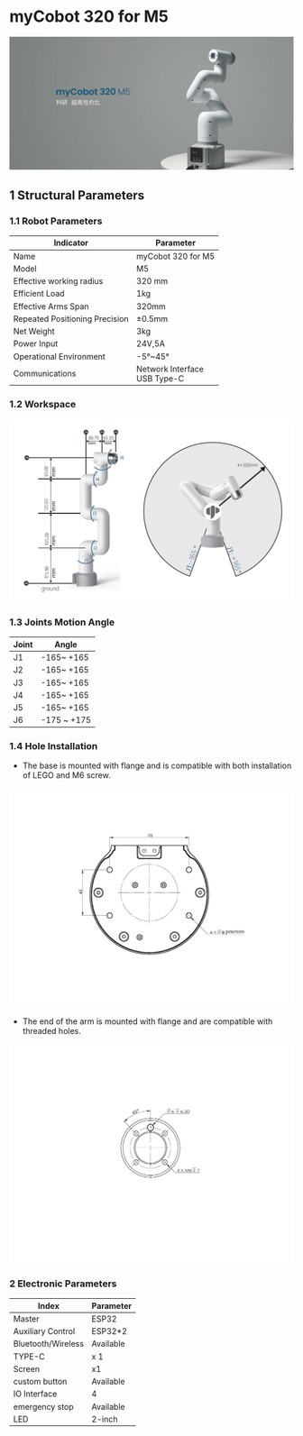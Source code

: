 # myCobot 320 for M5

![320m](../../resourse/2-serialproduct/320m.jpg) 

## **1 Structural Parameters**

### 1.1 Robot Parameters

| Indicator                      | Parameter                       |
| ------------------------------ | ------------------------------- |
| Name                           | myCobot 320 for M5              |
| Model                          | M5                              |
| Effective working radius       | 320 mm                          |
| Efficient Load                 | 1kg                             |
| Effective Arms Span            | 320mm                           |
| Repeated Positioning Precision | ±0.5mm                          |
| Net Weight                     | 3kg                             |
| Power Input                    | 24V,5A                          |
| Operational Environment        | -5°~45°                         |
| Communications                 | Network Interface<br>USB Type-C |

### 1.2 Workspace

![image-20220517174954177](../../resourse/2-serialproduct/320work.png)

### 1.3 Joints Motion Angle

| Joint | Angle       |
| ----- | ----------- |
| J1    | -165~ +165  |
| J2    | -165~ +165  |
| J3    | -165~ +165  |
| J4    | -165~ +165  |
| J5    | -165~ +165  |
| J6    | -175 ~ +175 |

### 1.4 Hole Installation

- The base is mounted with flange and is compatible with both installation of LEGO and M6 screw.

![底座尺寸](../../resourse/2-serialproduct/底座尺寸.jpg)

- The end of the arm is mounted with flange and are compatible with threaded holes.

![image-20220507161207116](../../resourse/2-serialproduct/image-20220507161207116.png)

### 2 Electronic Parameters

| Index              | Parameter |
| ------------------ | --------- |
| Master             | ESP32     |
| Auxiliary Control  | ESP32*2   |
| Bluetooth/Wireless | Available |
| TYPE-C             | x 1       |
| Screen             | x1        |
| custom button      | Available |
| IO Interface       | 4         |
| emergency stop     | Available |
| LED                | 2-inch    |
